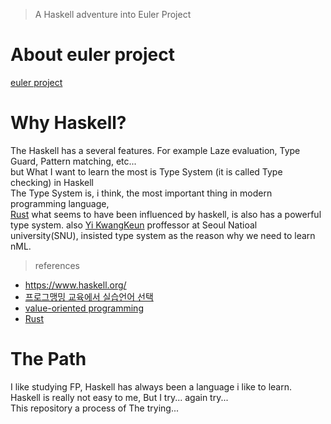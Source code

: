 > A Haskell adventure into Euler Project

# About euler project

[euler project](https://projecteuler.net/about)

# Why Haskell?
  The Haskell has a several features. 
  For example Laze evaluation, Type Guard, Pattern matching, etc...   
  but What I want to learn the most is Type System (it is called Type checking) in Haskell  
  The Type System is, i think, the most important thing in modern programming language,   
  [Rust](https://www.rust-lang.org/) what seems to have been influenced by haskell, is also has a powerful type system. also [Yi KwangKeun](http://ropas.snu.ac.kr/~kwang/) proffessor at Seoul Natioal university(SNU), insisted type system as the reason why we need to learn nML.

  > references  
  - https://www.haskell.org/
  - [프로그맹밍 교육에서 실습언어 선택](http://ropas.snu.ac.kr/~kwang/paper/position/edu.pdf)
  - [value-oriented programming](http://ropas.snu.ac.kr/~kwang/paper/maso/1.pdf)
  - [Rust](https://en.wikipedia.org/wiki/Rust_(programming_language))

# The Path
 I like studying FP, Haskell has always been a language i like to learn.  
 Haskell is really not easy to me, But I try... again try...  
 This repository a process of The trying...
